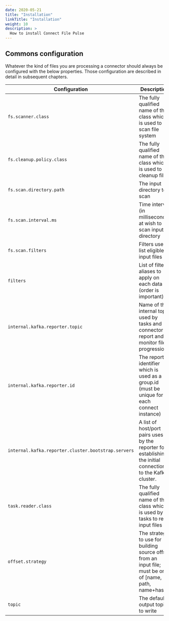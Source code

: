 ```yaml
---
date: 2020-05-21
title: "Installation"
linkTitle: "Installation"
weight: 10
description: >
  How to install Connect File Pulse
---
```


## Commons configuration

Whatever the kind of files you are processing a connector should always be configured with the below properties.
Those configuration are described in detail in subsequent chapters.

| Configuration |   Description |   Type    |   Default |   Importance  |
| --------------| --------------|-----------| --------- | ------------- |
|`fs.scanner.class` | The fully qualified name of the class which is used to scan file system | class | *io.streamthoughts.kafka.connect.filepulse.scanner.local.LocalFSDirectoryWalker* | medium |
|`fs.cleanup.policy.class` | The fully qualified name of the class which is used to cleanup files | class | *-* | high |
|`fs.scan.directory.path` | The input directory to scan | string | *-* | high |
|`fs.scan.interval.ms` | Time interval (in milliseconds) at wish to scan input directory | long | *10000* | high |
|`fs.scan.filters` | Filters use to list eligible input files| list | *-* | medium |
|`filters` | List of filters aliases to apply on each data (order is important) | list | *-* | medium |
|`internal.kafka.reporter.topic` | Name of the internal topic used by tasks and connector to report and monitor file progression. | class | *connect-file-pulse-status* | high |
|`internal.kafka.reporter.id` | The reporter identifier which is used as a group.id (must be unique for each connect instance) | string | *-* | high |
|`internal.kafka.reporter.cluster.bootstrap.servers` |A list of host/port pairs uses by the reporter for establishing the initial connection to the Kafka cluster. | string | *-* | high |
|`task.reader.class` | The fully qualified name of the class which is used by tasks to read input files | class | *io.streamthoughts.kafka.connect.filepulse.reader.RowFileReader* | high |
|`offset.strategy` | The strategy to use for building source offset from an input file; must be one of [name, path, name+hash] | string | *name+hash* | high |
|`topic` | The default output topic to write | string | *-* | high |